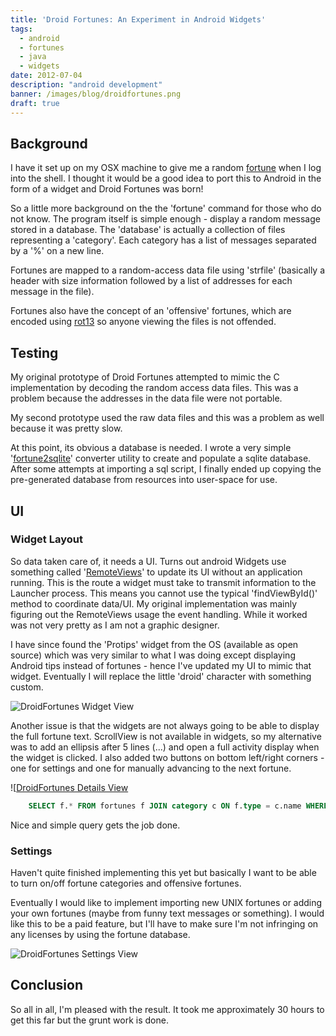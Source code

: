 ```yaml
---
title: 'Droid Fortunes: An Experiment in Android Widgets'
tags:
  - android
  - fortunes
  - java
  - widgets
date: 2012-07-04
description: "android development"
banner: /images/blog/droidfortunes.png
draft: true
---
```


## Background

I have it set up on my OSX machine to give me a random [fortune](http://en.wikipedia.org/wiki/Fortune_%28Unix%29) when I log into the shell.
I thought it would be a good idea to port this to Android in the form of a widget and Droid Fortunes was born!

So a little more background on the the 'fortune' command for those who do not know.  The program itself is simple enough - display a random message stored in a database.  The 'database' is actually a collection of files representing a 'category'.  Each category has a list of messages separated by a '&#37;' on a new line.

Fortunes are mapped to a random-access data file using 'strfile' (basically a header with size information followed by a list of addresses for each message in the file).

Fortunes also have the concept of an 'offensive' fortunes, which are encoded using [rot13](http://en.wikipedia.org/wiki/ROT13) so anyone viewing the files is not offended.

## Testing

My original prototype of Droid Fortunes attempted to mimic the C implementation by decoding the random access data files.  This was a problem because the addresses in the data file were not portable.

My second prototype used the raw data files and this was a problem as well because it was pretty slow.

At this point, its obvious a database is needed.  I wrote a very simple '[fortune2sqlite](git://gist.github.com/3051477.git)' converter utility to create and populate a sqlite database. After some attempts at importing a sql script, I finally ended up copying the pre-generated database from resources into user-space for use.

## UI

### Widget Layout

So data taken care of, it needs a UI.  Turns out android Widgets use something called '[RemoteViews](http://developer.android.com/reference/android/widget/RemoteViews.html)' to update its UI without an application running.  This is the route a widget must take to transmit information to the Launcher process.  This means you cannot use the typical 'findViewById()' method to coordinate data/UI.  My original implementation was mainly figuring out the RemoteViews usage the event handling. While it worked was not very pretty as I am not a graphic designer.

I have since found the 'Protips' widget from the OS (available as open source) which was very similar to what I was doing except displaying Android tips instead of fortunes - hence I've updated my UI to mimic that widget.  Eventually I will replace the little 'droid' character with something custom.

![DroidFortunes Widget View](/images/blog/droidfortunes.png)

Another issue is that the widgets are not always going to be able to display the full fortune text.  ScrollView is not available in widgets, so my alternative was to add an ellipsis after 5 lines (...) and open a full activity display when the widget is clicked.  I also added two buttons on bottom left/right corners - one for settings and one for manually advancing to the next fortune.

![[DroidFortunes Details View](/images/blog/droidfortunes_details.png)
```sql
    SELECT f.* FROM fortunes f JOIN category c ON f.type = c.name WHERE c.enabled ORDER BY RANDOM() LIMIT 1
```
Nice and simple query gets the job done.

### Settings

Haven't quite finished implementing this yet but basically I want to be able to turn on/off fortune categories and offensive fortunes.

Eventually I would like to implement importing new UNIX fortunes or adding your own fortunes (maybe from funny text messages or something). I would like this to be a paid feature, but I'll have to make sure I'm not infringing on any licenses by using the fortune database.

![DroidFortunes Settings View](/images/blog/droidfortunes_settings.png)

## Conclusion

So all in all, I'm pleased with the result.  It took me approximately 30 hours to get this far but the grunt work is done.
